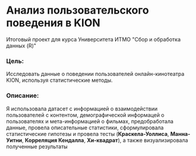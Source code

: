 # **Анализ пользовательского поведения в KION**

Итоговый проект для курса Университета ИТМО "Сбор и обработка данных (R)"

### **Цель:**

Исследовать данные о поведении пользователей онлайн-кинотеатра KION, используя статистические методы.

### **Описание:** 

Я использовала датасет с информацией о взаимодействии пользователей с контентом, демографической информацей о пользователях и мета-информацией о фильмах, предобработала данные, провела описательные статистики, сформулировала статистические гипотезы и провела тесты (**Краскела-Уоллиса**, **Манна-Уитни**, **Корреляция Кендалла**, **Хи-квадрат**), а также визуализировала полученные результаты
